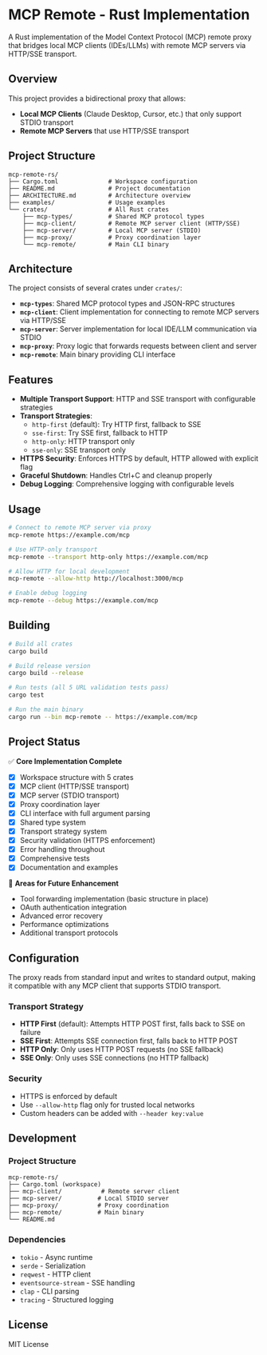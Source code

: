 # MCP Remote - Rust Implementation

A Rust implementation of the Model Context Protocol (MCP) remote proxy that bridges local MCP clients (IDEs/LLMs) with remote MCP servers via HTTP/SSE transport.

## Overview

This project provides a bidirectional proxy that allows:

- **Local MCP Clients** (Claude Desktop, Cursor, etc.) that only support STDIO transport
- **Remote MCP Servers** that use HTTP/SSE transport

## Project Structure

```
mcp-remote-rs/
├── Cargo.toml              # Workspace configuration
├── README.md               # Project documentation
├── ARCHITECTURE.md         # Architecture overview
├── examples/               # Usage examples
└── crates/                 # All Rust crates
    ├── mcp-types/          # Shared MCP protocol types
    ├── mcp-client/         # Remote MCP server client (HTTP/SSE)
    ├── mcp-server/         # Local MCP server (STDIO)
    ├── mcp-proxy/          # Proxy coordination layer
    └── mcp-remote/         # Main CLI binary
```

## Architecture

The project consists of several crates under `crates/`:

- **`mcp-types`**: Shared MCP protocol types and JSON-RPC structures
- **`mcp-client`**: Client implementation for connecting to remote MCP servers via HTTP/SSE
- **`mcp-server`**: Server implementation for local IDE/LLM communication via STDIO
- **`mcp-proxy`**: Proxy logic that forwards requests between client and server
- **`mcp-remote`**: Main binary providing CLI interface

## Features

- **Multiple Transport Support**: HTTP and SSE transport with configurable strategies
- **Transport Strategies**:
  - `http-first` (default): Try HTTP first, fallback to SSE
  - `sse-first`: Try SSE first, fallback to HTTP
  - `http-only`: HTTP transport only
  - `sse-only`: SSE transport only
- **HTTPS Security**: Enforces HTTPS by default, HTTP allowed with explicit flag
- **Graceful Shutdown**: Handles Ctrl+C and cleanup properly
- **Debug Logging**: Comprehensive logging with configurable levels

## Usage

```bash
# Connect to remote MCP server via proxy
mcp-remote https://example.com/mcp

# Use HTTP-only transport
mcp-remote --transport http-only https://example.com/mcp

# Allow HTTP for local development
mcp-remote --allow-http http://localhost:3000/mcp

# Enable debug logging
mcp-remote --debug https://example.com/mcp
```

## Building

```bash
# Build all crates
cargo build

# Build release version
cargo build --release

# Run tests (all 5 URL validation tests pass)
cargo test

# Run the main binary
cargo run --bin mcp-remote -- https://example.com/mcp
```

## Project Status

✅ **Core Implementation Complete**

- [x] Workspace structure with 5 crates
- [x] MCP client (HTTP/SSE transport)
- [x] MCP server (STDIO transport)
- [x] Proxy coordination layer
- [x] CLI interface with full argument parsing
- [x] Shared type system
- [x] Transport strategy system
- [x] Security validation (HTTPS enforcement)
- [x] Error handling throughout
- [x] Comprehensive tests
- [x] Documentation and examples

🔧 **Areas for Future Enhancement**

- Tool forwarding implementation (basic structure in place)
- OAuth authentication integration
- Advanced error recovery
- Performance optimizations
- Additional transport protocols

## Configuration

The proxy reads from standard input and writes to standard output, making it compatible with any MCP client that supports STDIO transport.

### Transport Strategy

- **HTTP First** (default): Attempts HTTP POST first, falls back to SSE on failure
- **SSE First**: Attempts SSE connection first, falls back to HTTP POST
- **HTTP Only**: Only uses HTTP POST requests (no SSE fallback)
- **SSE Only**: Only uses SSE connections (no HTTP fallback)

### Security

- HTTPS is enforced by default
- Use `--allow-http` flag only for trusted local networks
- Custom headers can be added with `--header key:value`

## Development

### Project Structure

```
mcp-remote-rs/
├── Cargo.toml (workspace)
├── mcp-client/           # Remote server client
├── mcp-server/          # Local STDIO server
├── mcp-proxy/           # Proxy coordination
├── mcp-remote/          # Main binary
└── README.md
```

### Dependencies

- `tokio` - Async runtime
- `serde` - Serialization
- `reqwest` - HTTP client
- `eventsource-stream` - SSE handling
- `clap` - CLI parsing
- `tracing` - Structured logging

## License

MIT License
